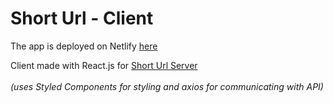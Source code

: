 # Short Url - Client

The app is deployed on Netlify [here](https://urls-short.netlify.app/)

Client made with React.js for [Short Url Server](https://github.com/asjadjawed/short-url-server)
\
\
*(uses Styled Components for styling and axios for communicating with API)*
